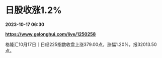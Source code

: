 # 日股收涨1.2%

**2023-10-17 06:30**

**https://www.gelonghui.com/live/1250258**

格隆汇10月17日｜日经225指数收盘上涨379.00点，涨幅1.20%，报32013.50点。